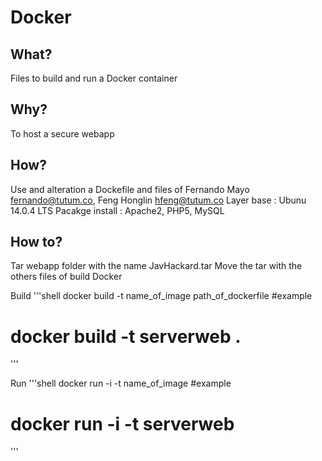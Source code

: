# Docker

## What?
Files to build and run a Docker container

## Why?
To host a secure webapp 

## How?
Use and alteration a Dockefile and files of Fernando Mayo <fernando@tutum.co>, Feng Honglin <hfeng@tutum.co>
Layer base : Ubunu 14.0.4 LTS
Pacakge install : Apache2, PHP5, MySQL

## How to?
Tar webapp folder with the name JavHackard.tar
Move the tar with the others files of build Docker

Build
'''shell
docker build -t name_of_image path_of_dockerfile
#example
# docker build -t serverweb .
'''

Run
'''shell
docker run -i -t name_of_image
#example
# docker run -i -t serverweb
'''
